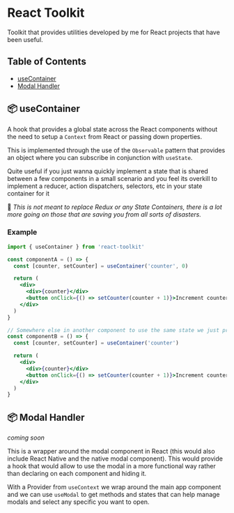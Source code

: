 # React Toolkit
Toolkit that provides utilities developed by me for React projects that have been useful.
## Table of Contents
- [useContainer](#use-container)
- [Modal Handler](#modal-handler)

## 📦 useContainer <a name="use-container"></a>
A hook that provides a global state across the React components without the need to setup a `Context` from React or passing down properties.

This is implemented through the use of the `Observable` pattern that provides an object where you can subscribe in conjunction with `useState`.

Quite useful if you just wanna quickly implement a state that is shared between a few components in a small scenario and you feel its overkill to implement a reducer, action dispatchers, selectors, etc in your state container for it

🚨️ _This is not meant to replace Redux or any State Containers, there is a lot more going on those that are saving you from all sorts of disasters._

### Example
```jsx
import { useContainer } from 'react-toolkit'

const componentA = () => {
  const [counter, setCounter] = useContainer('counter', 0)

  return (
    <div>
      <div>{counter}</div>
      <button onClick={() => setCounter(counter + 1)}>Increment counter</button>
    </div>
  )
}

// Somewhere else in another component to use the same state we just provide the same key
const componentB = () => {
  const [counter, setCounter] = useContainer('counter')

  return (
    <div>
      <div>{counter}</div>
      <button onClick={() => setCounter(counter + 1)}>Increment counter</button>
    </div>
  )
}
```
 

## 📦 Modal Handler <a name="modal-handler"></a>
_coming soon_

This is a wrapper around the modal component in React (this would also include React Native and the native modal component). 
This would provide a hook that would allow to use the modal in a more functional way rather than declaring on each component and hiding it.

With a Provider from `useContext` we wrap around the main app component and we can use `useModal` to get methods and states that can help manage modals and select any specific you want to open. 

